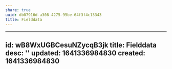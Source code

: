 ```yaml
---
share: true
uuid: db07916d-a308-4275-95be-64f3f4c13343
title: Fielddata
---
```

---
id: wB8WxUGBCesuNZycqB3jk
title: Fielddata
desc: ''
updated: 1641336984830
created: 1641336984830
---

